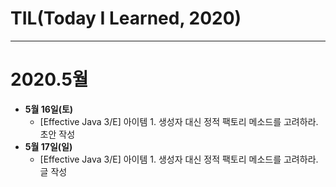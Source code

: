 # TIL(Today I Learned, 2020)
---
# 2020.5월

- **5월 16일(토)** 
  - [Effective Java 3/E] 아이템 1. 생성자 대신 정적 팩토리 메소드를 고려하라. 초안 작성
- **5월 17일(일)** 
  - [Effective Java 3/E] 아이템 1. 생성자 대신 정적 팩토리 메소드를 고려하라. 글 작성
